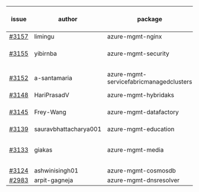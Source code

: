 | issue | author | package | assignee | bot advice | created date of issue | target release date | date from target |
| ------ | ------ | ------ | ------ | ------ | ------ | ------ | :-----: |
| [#3157](https://github.com/Azure/sdk-release-request/issues/3157) | limingu | azure-mgmt-nginx | BigCat20196 |  | 09-12 | 09-26 |  |
| [#3155](https://github.com/Azure/sdk-release-request/issues/3155) | yibirnba | azure-mgmt-security | BigCat20196 | new issue. MultiAPI | 09-11 | 09-26 |  |
| [#3152](https://github.com/Azure/sdk-release-request/issues/3152) | a-santamaria | azure-mgmt-servicefabricmanagedclusters | BigCat20196 | close to release date.  | 09-09 | 09-14 | 0 |
| [#3148](https://github.com/Azure/sdk-release-request/issues/3148) | HariPrasadV | azure-mgmt-hybridaks | Wzb123456789 |  | 09-07 | 10-11 |  |
| [#3145](https://github.com/Azure/sdk-release-request/issues/3145) | Frey-Wang | azure-mgmt-datafactory | Wzb123456789 | close to release date.  | 09-06 | 09-12 | -1 |
| [#3139](https://github.com/Azure/sdk-release-request/issues/3139) | sauravbhattacharya001 | azure-mgmt-education | BigCat20196 |  | 09-02 | 10-17 |  |
| [#3133](https://github.com/Azure/sdk-release-request/issues/3133) | giakas | azure-mgmt-media | Wzb123456789 | close to release date.  Hold on | 09-01 | 09-13 | 0 |
| [#3124](https://github.com/Azure/sdk-release-request/issues/3124) | ashwinisingh01 | azure-mgmt-cosmosdb | BigCat20196 |  | 08-29 | 09-02 |  |
| [#2983](https://github.com/Azure/sdk-release-request/issues/2983) | arpit-gagneja | azure-mgmt-dnsresolver | Wzb123456789 |  | 07-05 | 09-30 |  |
